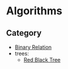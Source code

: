 # Algorithms
## Category
* [Binary Relation](https://github.com/Nightlord851108/Note/blob/master/algorithms/BinaryRelation.md)
* trees:
  * [Red Black Tree](https://github.com/Nightlord851108/Note/blob/master/algorithms/tree/RedBlackTree.md)
